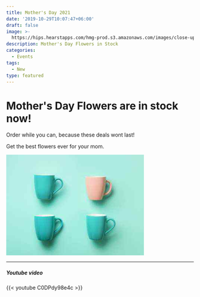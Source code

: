 ```yaml
---
title: Mother's Day 2021
date: '2019-10-29T10:07:47+06:00'
draft: false
image: >-
  https://hips.hearstapps.com/hmg-prod.s3.amazonaws.com/images/close-up-of-tulips-blooming-in-field-royalty-free-image-1584131616.jpg?crop=0.630xw:1.00xh;0.186xw,0&resize=640:*
description: Mother's Day Flowers in Stock
categories:
  - Events
tags:
  - New
type: featured
---
```

# Mother's Day Flowers are in stock now!

Order while you can, because these deals wont last!

Get the best flowers ever for your mom.

![image](../../images/post/post-1.jpg)

<hr>

##### Youtube video

{{< youtube C0DPdy98e4c >}}
